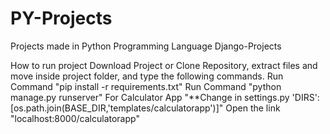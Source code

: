 # PY-Projects
Projects made in Python Programming Language
Django-Projects

How to run project
Download Project or Clone Repository, extract files and move inside project folder, and type the following commands.
Run Command "pip install -r requirements.txt"
Run Command "python manage.py runserver"
For Calculator App
"**Change in settings.py 'DIRS': [os.path.join(BASE_DIR,'templates/calculatorapp')]"
Open the link "localhost:8000/calculatorapp"
